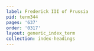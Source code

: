 ```yaml
---
label: Frederick III of Prussia
pid: term344
pages: '637'
order: '0317'
layout: generic_index_term
collection: index-headings
---
```

